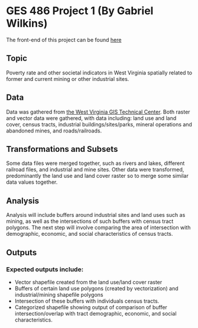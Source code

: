 # GES 486 Project 1 (By Gabriel Wilkins)
The front-end of this project can be found [here](https://gnwilkins.github.io/project1_486/West_Virginia_Health.html)

## Topic
Poverty rate and other societal indicators in West Virginia spatially related to former and current mining or other industrial sites.

## Data
Data was gathered from [the West Virginia GIS Technical Center](http://wvgis.wvu.edu/data/data.php).
Both raster and vector data were gathered, with data including: land use and land cover, census tracts, industrial buildings/sites/parks, mineral operations and abandoned mines, and roads/railroads.

## Transformations and Subsets
Some data files were merged together, such as rivers and lakes, different railroad files, and industrial and mine sites.
Other data were transformed, predominantly the land use and land cover raster so to merge some similar data values together.

## Analysis
Analysis will include buffers around industrial sites and land uses such as mining, as well as the intersections of such buffers with census tract polygons. The next step will involve comparing the area of intersection with demographic, economic, and social characteristics of census tracts.

## Outputs
### Expected outputs include:
- Vector shapefile created from the land use/land cover raster
- Buffers of certain land use polygons (created by vectorization) and industrial/mining shapefile polygons
- Intersection of these buffers with individuals census tracts.
- Categorized shapefile showing output of comparison of buffer intersection/overlap with tract demographic, economic, and social characteristics.
